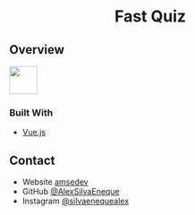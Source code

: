 <!-- Please update value in the {}  -->

<h1 align="center">Fast Quiz</h1>

## Overview

<img src="https://user-images.githubusercontent.com/83987498/179363984-e50644f1-1836-48a4-9c09-43ed43405fe8.png" width="50">

### Built With

<!-- This section should list any major frameworks that you built your project using. Here are a few examples.-->

- [Vue.js](https://vuejs.org/)



## Contact

- Website [amsedev](https://amsedev.vercel.app/)
- GitHub [@AlexSilvaEneque](https://github.com/AlexSilvaEneque)
- Instagram [@silvaenequealex](https://www.instagram.com/silvaenequealex/)